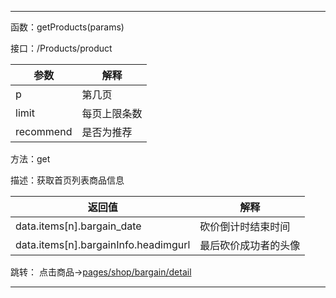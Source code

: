 ***
函数：getProducts(params)

接口：/Products/product

|参数|解释|
| ----- | ----- |
|p|第几页|
|limit|每页上限条数|
|recommend|是否为推荐|

方法：get

描述：获取首页列表商品信息

|返回值|解释|
| ----- | ----- |
|data.items[n].bargain_date|砍价倒计时结束时间|
|data.items[n].bargainInfo.headimgurl|最后砍价成功者的头像|

跳转： 点击商品->[pages/shop/bargain/detail](bargain.detail.md)
***